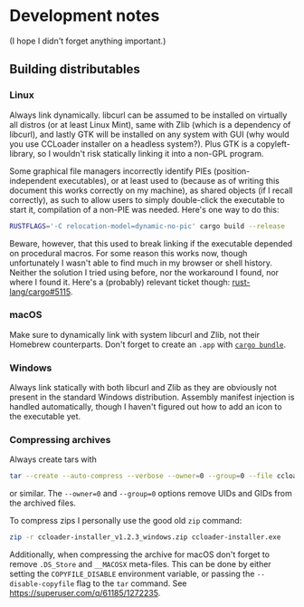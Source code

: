 # Development notes

(I hope I didn't forget anything important.)

## Building distributables

### Linux

Always link dynamically. libcurl can be assumed to be installed on virtually all distros (or at least Linux Mint), same with Zlib (which is a dependency of libcurl), and lastly GTK will be installed on any system with GUI (why would you use CCLoader installer on a headless system?). Plus GTK is a copyleft-library, so I wouldn't risk statically linking it into a non-GPL program.

Some graphical file managers incorrectly identify PIEs (position-independent executables), or at least used to (because as of writing this document this works correctly on my machine), as shared objects (if I recall correctly), as such to allow users to simply double-click the executable to start it, compilation of a non-PIE was needed. Here's one way to do this:

```sh
RUSTFLAGS='-C relocation-model=dynamic-no-pic' cargo build --release
```

Beware, however, that this used to break linking if the executable depended on procedural macros. For some reason this works now, though unfortunately I wasn't able to find much in my browser or shell history. Neither the solution I tried using before, nor the workaround I found, nor where I found it. Here's a (probably) relevant ticket though: [rust-lang/cargo#5115](https://github.com/rust-lang/cargo/issues/5115).

### macOS

Make sure to dynamically link with system libcurl and Zlib, not their Homebrew counterparts. Don't forget to create an `.app` with [`cargo bundle`](https://github.com/burtonageo/cargo-bundle#cargo-bundle).

### Windows

Always link statically with both libcurl and Zlib as they are obviously not present in the standard Windows distribution. Assembly manifest injection is handled automatically, though I haven't figured out how to add an icon to the executable yet.

### Compressing archives

Always create tars with

```sh
tar --create --auto-compress --verbose --owner=0 --group=0 --file ccloader-installer_v1.2.3_linux.tar.gz ccloader-installer
```

or similar. The `--owner=0` and `--group=0` options remove UIDs and GIDs from the archived files.

To compress zips I personally use the good old `zip` command:

```sh
zip -r ccloader-installer_v1.2.3_windows.zip ccloader-installer.exe
```

Additionally, when compressing the archive for macOS don't forget to remove `.DS_Store` and `__MACOSX` meta-files. This can be done by either setting the `COPYFILE_DISABLE` environment variable, or passing the `--disable-copyfile` flag to the `tar` command. See <https://superuser.com/q/61185/1272235>.
